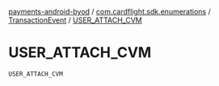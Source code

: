 [payments-android-byod](../../index.md) / [com.cardflight.sdk.enumerations](../index.md) / [TransactionEvent](index.md) / [USER_ATTACH_CVM](./-u-s-e-r_-a-t-t-a-c-h_-c-v-m.md)

# USER_ATTACH_CVM

`USER_ATTACH_CVM`